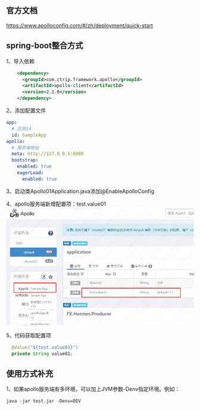 ## 官方文档
https://www.apolloconfig.com/#/zh/deployment/quick-start

## spring-boot整合方式
1、导入依赖
```xml
    <dependency>
      <groupId>com.ctrip.framework.apollo</groupId>
      <artifactId>apollo-client</artifactId>
      <version>2.1.0</version>
    </dependency>
```
2、添加配置文件
```yaml
app:
  # 应用id
  id: SampleApp
apollo:
  # 服务端地址
  meta: http://127.0.0.1:8080
  bootstrap:
    enabled: true
    eagerLoad:
      enabled: true
```
3、启动类Apollo01Application.java添加@EnableApolloConfig

4、apollo服务端新增配置项：test.value01
![](./file/服务端.png)

5、代码获取配置项
```java
  @Value("${test.value01}")
  private String value01;
```

## 使用方式补充
1、如果apollo服务端有多环境，可以加上JVM参数-Denv指定环境。例如：
```shell
java -jar test.jar -Denv=DEV
```



